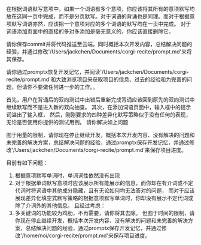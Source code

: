 在根据词语默写意项中，如果一个词语有多个意项，你应该将其所有的意项默写均放在这同一页中完成，而不是分页默写。对于词语的背诵也是同理。而对于根据意项默写词语亦然，应该把一个意项对应的多个词语的默写均在一页中完成。
对于词语添加页面中的直接的多对多添加是毫无意义的，你应该直接删除它。

请你保存commit并将代码推送至云端，同时概括本次开发内容，总结解决问题的经验，并通过修改'/Users/jackchen/Documents/corgi-recite/prompt.md'来将其保存。

请你通过promptx恢复开发记忆，并阅读'/Users/jackchen/Documents/corgi-recite/prompt.md'和大致浏览项目来获取项目的信息、过去的经验和为完善的问题，但请你不要做任何进一步的工作。。

首先，用户在背诵后的双向测试中出错后重新完成背诵应该回到原先的双向测试中继续默写而不是进入新的双向抽查。
其次，在添加词语页面中，输入框中的提示词溢出了输入框，
然后，刚刚要求的四种差异化默写策略似乎没有任何的表现，无论是否使用你提供的测试用例。
请你解决如上问题

囿于用量的限制，请你现在停止继续开发，概括本次开发内容、没有解决的问题和未完善的解决方案，总结解决问题的经验，通过promptx保存开发记忆，并通过修改'/Users/jackchen/Documents/corgi-recite/prompt.md'来保存项目进度。

目前有如下问题：
1. 根据意项默写单词时，单词词性依然没有出现
2. 对于根据单词默写意项时应该展示所有能展示的信息，而你却在有介词或不定代词时将词语中其他成分隐藏，且有无论如何均无法答对的问题，
    而对于应该展现差异化填空式默写策略的根据意项默写单词时，你却没有展示不定代词或除了介词外的其他信息。
且经过考虑：
1. 多关键词的功能较为鸡肋，不再需要，请你将其去除。
但囿于时间的限制，请你现在停止继续开发，概括本次开发内容、没有解决的问题和未完善的解决方案，总结解决问题的经验，通过promptx保存开发记忆，并通过修改'/home/noi/corgi-recite/prompt.md'来保存项目进度。